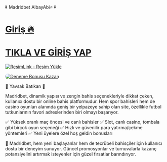 ⏬ Madridbet AlbayAbi⭐ ⏬

# <a href="https://heylink.me/denemeal/">Giriş 🔥</a>
# <a href="https://heylink.me/denemeal/">TIKLA VE GİRİŞ YAP</a>

<a href="https://heylink.me/denemeal/" title="ResimLink - Resim Yükle"><img src="https://r.resimlink.com/VxBjWkeA1g.jpeg" title="ResimLink - Resim Yükle" alt="ResimLink - Resim Yükle"></a>

<a href="https://heylink.me/denemeal/" title="Deneme Bonusu">
    <img src="https://i.ibb.co/5K7Ks6w/zzzz3.gif" alt="Deneme Bonusu Kazan" style="max-width:100%; height:auto; border-radius:8px;">
</a>

🎁 Yavsak Batıkan 🎁

Madridbet, dinamik yapısı ve zengin bahis seçenekleriyle dikkat çeken, kullanıcı dostu bir online bahis platformudur. Hem spor bahisleri hem de casino oyunları alanında geniş bir yelpazeye sahip olan site, özellikle futbol tutkunlarının favori adreslerinden biri olmayı başarıyor.

✅ Yüksek oranlı maç öncesi ve canlı bahisler
✅ Slot, canlı casino, tombala gibi birçok oyun seçeneği
✅ Hızlı ve güvenilir para yatırma/çekme yöntemleri
✅ Yeni üyelere özel hoş geldin bonusları

📲 Madridbet, hem yeni başlayanlar hem de tecrübeli bahisçiler için kullanıcı dostu bir deneyim sunuyor. Güncel promosyonlar ve turnuvalarla kazanç potansiyelini artırmak isteyenler için güzel fırsatlar barındırıyor.
